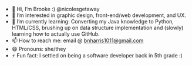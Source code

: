 - 👋 Hi, I’m Brooke :) @nicolesgetaway
- 👀 I’m interested in graphic design, front-end/web development, and UX.
- 🌱 I’m currently learning: Converting my Java knowledge to Python, HTML/CSS, brushing up on data structure implementation and (slowly) learning how to actually use GitHub.
- 📫 How to reach me: email @ bnharris1011@gmail.com
- 😄 Pronouns: she/they
- ⚡ Fun fact: I settled on being a software developer back in 5th grade :) 

<!---
nicolesgetaway/nicolesgetaway is a ✨ special ✨ repository because its `README.md` (this file) appears on your GitHub profile.
You can click the Preview link to take a look at your changes.
--->
